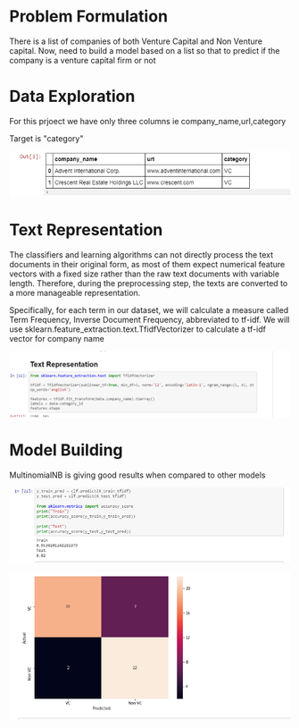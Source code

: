 # Problem Formulation
There is a list of companies of both Venture Capital and Non Venture capital. Now, need to build a model based on a list so that to  predict if the company is a venture capital firm or not

# Data Exploration
For this prjoect we have only three columns ie company_name,url,category

Target is "category"

![Capture.PNG](https://github.com/Saithretha/Venture_Capital/blob/master/resource/Capture.PNG)

# Text Representation
The classifiers and learning algorithms can not directly process the text documents in their original form, as most of them expect numerical feature vectors with a fixed size rather than the raw text documents with variable length. Therefore, during the preprocessing step, the texts are converted to a more manageable representation.

Specifically, for each term in our dataset, we will calculate a measure called Term Frequency, Inverse Document Frequency, abbreviated to tf-idf. We will use sklearn.feature_extraction.text.TfidfVectorizer to calculate a tf-idf vector for company name

![Capture.PNG](https://github.com/Saithretha/Venture_Capital/blob/master/resource/Capture1.PNG)

# Model Building
MultinomialNB is giving good results when compared to other models

![Capture.PNG](https://github.com/Saithretha/Venture_Capital/blob/master/resource/Capture3.PNG)

![Capture.PNG](https://github.com/Saithretha/Venture_Capital/blob/master/resource/Capture4.PNG)
